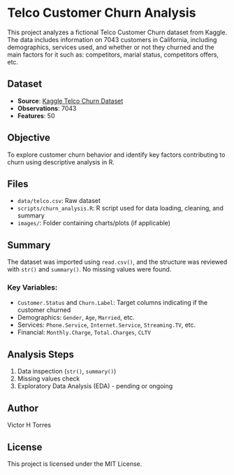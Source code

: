 # Telco Customer Churn Analysis

This project analyzes a fictional Telco Customer Churn dataset from Kaggle. The data includes information on 7043 customers in California, including demographics, services used, and whether or not they churned and the main factors for it such as: competitors, marial status, competitors offers, etc.

## Dataset
- **Source**: [Kaggle Telco Churn Dataset](https://www.kaggle.com/datasets)
- **Observations**: 7043
- **Features**: 50

## Objective
To explore customer churn behavior and identify key factors contributing to churn using descriptive analysis in R.

## Files
- `data/telco.csv`: Raw dataset
- `scripts/churn_analysis.R`: R script used for data loading, cleaning, and summary
- `images/`: Folder containing charts/plots (if applicable)

## Summary
The dataset was imported using `read.csv()`, and the structure was reviewed with `str()` and `summary()`. No missing values were found.

### Key Variables:
- `Customer.Status` and `Churn.Label`: Target columns indicating if the customer churned
- Demographics: `Gender`, `Age`, `Married`, etc.
- Services: `Phone.Service`, `Internet.Service`, `Streaming.TV`, etc.
- Financial: `Monthly.Charge`, `Total.Charges`, `CLTV`

## Analysis Steps
1. Data inspection (`str()`, `summary()`)
2. Missing values check
3. Exploratory Data Analysis (EDA) - pending or ongoing

## Author
Victor H Torres

## License
This project is licensed under the MIT License.
